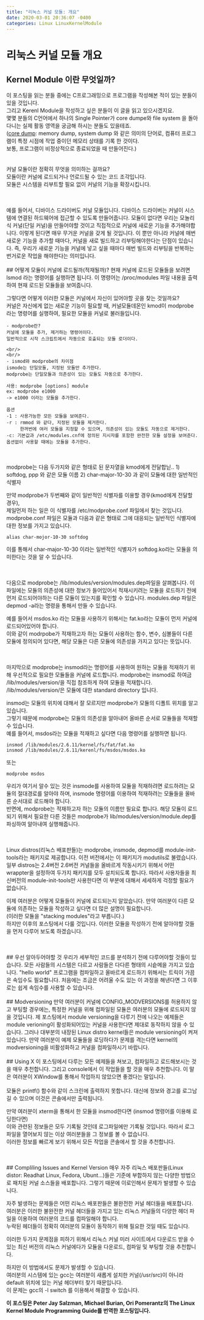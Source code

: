 ```yaml
---
title: "리눅스 커널 모듈: 개요"
date: 2020-03-01 20:36:07 -0400
categories: Linux LinuxKernelModule
---
```

# 리눅스 커널 모듈 개요
## Kernel Module 이란 무엇일까?  
이 포스팅을 읽는 분들 중에는 C프로그래밍으로 프로그램을 작성해본 적이 있는 분들이 있을 것입니다.  
그리고 Kerenl Module을 작성하고 싶은 분들이 이 글을 읽고 있으시겠지요.  
몇몇 분들의 C언어에서 하나의 Single Pointer가 core dumpe와 file system 을 돌아다니는 실제 활동 영역을 궁금해 하시는 분들도 있을테죠.  
([core dump](https://ko.wikipedia.org/wiki/%EC%BD%94%EC%96%B4_%EB%8D%A4%ED%94%84): memory dump, system dump 와 같은 의미의 단어로, 컴퓨터 프로그램이 특정 시점에 작업 중이던 메모리 상태를 기록 한 것이다.  
보통, 프로그램이 비정상적으로 종료되었을 때 만들어진다.)  
<br/>
<br/>
커널 모듈이란 정확히 무엇을 의미하는 걸까요?  
모듈이란 커널에 로드되거나 언로드될 수 있는 코드 조각입니다.  
모듈은 시스템을 리부트할 필요 없이 커널의 기능을 확장시킵니다.  

<br/>
<br/>
예를 들어서, 디바이스 드라이버도 커널 모듈입니다.  
디바이스 드라이버는 커널이 시스템에 연결된 하드웨어에 접근할 수 있도록 만들어줍니다.  
모듈이 없다면 우리는 모놀리식 커널(단일 커널)을 만들어야할 것이고 직접적으로 커널에 새로운 기능을 추가해야합니다.  
이렇게 된다면 매우 무거운 커널을 갖게 될 것입니다.  
이 뿐만 아니라 커널에 매번 새로운 기능을 추가할 때마다, 커널을 새로 빌드하고 리부팅해야한다는 단점이 있습니다.  
즉, 우리가 새로운 기능을 커널에 넣고 싶을 때마다 매번 빌드와 리부팅을 반복하는 번거로운 작업을 해야한다는 의미입니다.  

<br/>
<br/>
## 어떻게 모듈이 커널에 로드될까(적재될까)?  
현재 커널에 로드된 모듈들을 보려면 lsmod 라는 명령어를 실행하면 됩니다.    
이 명령어는 /proc/modules 파일 내용을 출력하여 현재 로드된 모듈들을 보여줍니다.    

그렇다면 어떻게 이러한 모듈은 커널에서 자신이 있어야할 곳을 찾는 것일까요?  
커널은 자신에게 없는 새로운 기능이 필요할 때, 커널모듈데몬인 kmod이 modprobe라는 명령어를 실행하여, 필요한 모듈을 커널로 불러들입니다.    

```
- modprobe란?  
커널에 모듈을 추가, 제거하는 명령어이다.
일반적으로 시작 스크립트에서 자동으로 호출되는 모듈 로더이다.  

<br/>
<br/>
- ismod와 modprobe의 차이점
ismode는 단일모듈, 지정된 모듈만 추가한다.  
modprobe는 단일모듈과 의존성이 있는 모듈도 자동으로 추가한다.  

사용: modprobe [options] module  
ex: modprobe e1000 
-> e1000 이라는 모듈을 추가한다.

옵션  
-1 : 사용가능한 모든 모듈을 보여준다.  
-r : rmmod 와 같다, 지정된 모듈을 제거한다.  
     한꺼번에 여러 모듈을 지정할 수 있으며, 의존성이 있는 모듈도 자동으로 제거한다.  
-c: 기본값과 /etc/modules.cnf에 정의된 지시자를 포함한 완전한 모듈 설정을 보여준다.  
옵션없이 사용할 때에는 모듈을 추가한다.

```
<br/>
<br/>
modprobe는 다음 두가지와 같은 형태로 된 문자열을 kmod에게 전달합닏..
1) softdog, ppp 와 같은 모듈 이름
2) char-major-10-30 과 같이 모듈에 대한 일반적인 식별자

만약 modprobe가 두번째와 같이 일반적인 식별자를 이용할 경우(kmod에게 전달할 경우),  
제일먼저 하는 일은 이 식별자를 /etc/modprobe.conf 파일에서 찾는 것입니다.  
modprobe.conf 파일은 모듈과 다음과 같은 형태로 그에 대응되는 일반적인 식별자에 대한 정보를 가지고 있습니다.  
```
alias char-mojor-10-30 softdog
```

이를 통해서 char-major-10-30 이라는 일반적인 식별자가 softdog.ko라는 모듈을 의미한다는 것을 알 수 있습니다.  

<br/>
<br/>
다음으로 modprobe는 /lib/modules/version/modules.dep파일을 살펴봅니다.  
이 파일에는 모듈의 의존성에 대한 정보가 들어있어서 적재시키려는 모듈을 로드하기 전에 먼저 로드되어야하는 다른 모듈이 있는지를 확인할 수 있습니다.  
modules.dep 파일은 depmod -a라는 명령을 통해서 만들 수 있습니다.  

예를 들어서 msdos.ko 라는 모듈을 사용하기 위해서는 fat.ko라는 모듈이 먼저 커널에 로드되어있어야 합니다.  
이와 같이 modrpobe가 적재하고자 하는 모듈이 사용하는 함수, 변수, 심볼들이 다른 모듈에 정의되어 있다면, 해당 모듈은 다른 모듈에 의존성을 가지고 있다는 뜻입니다.  

<br/>
<br/>
마지막으로 modprobe는 insmod라는 명령어를 사용하여 원하는 모듈을 적재하기 위해 우선적으로 필요한 모듈들을 커널에 로드합니다.  
modprobe는 insmod로 하여금 /lib/modules/version/을 직접 참조하게 하여 모듈을 적재합니다.  
/lib/modules/version/은 모듈에 대한 standard directory 입니다.  

insmod는 모듈의 위치에 대해서 잘 모르지만 modprobe가 모듈의 디폴트 위치를 알고 있습니다.  
그렇기 때문에 modprobe는 모듈의 의존성을 알아내어 올바른 순서로 모듈들을 적재할 수 있습니다.  
예를 들어서, msdos라는 모듈을 적재하고 싶다면 다음 명령어를 실행하면 됩니다.

```
insmod /lib/modules/2.6.11/kernel/fs/fat/fat.ko
insmod /lib/modules/2.6.11/kerenl/fs/msdos/msdos.ko
```
또는
```
modprobe msdos
```

우리가 여기서 알수 있는 것은 insmode를 사용하여 모듈을 적재하려면 로드하려는 모듈의 절대경로를 알아야 하며, insmode 명령어를 이용하여 적재하려는 모듈들을 올바른 순서대로 로드해야 합니다.  
반면에, modprobe는 적재하고자 하는 모듈의 이름만 필요로 합니다. 해당 모듈이 로드되기 위해서 필요한 다른 것들은 modprobe가 lib/modules/version/module.dep를 파싱하여 알아내여 실행해줍니다.

<br/>
<br/>
Linux distros(리눅스 배포판들)는 modprobe, insmode, depmod를 module-init-tools라는 패키지로 제공합니다.  
이전 버전에서는 이 패키지가 modutils로 불렸습니다.  
일부 distros는 2.4버전 2.6버전 커널들을 올바르게 작동시키기 위해서 어떤 wrappter을 설정하여 두가지 패키지를 모두 설치되도록 합니다.  
따라서 사용자들을 최신버전의 module-init-tools만 사용한다면 이 부분에 대해서 세세하게 걱정할 필요가 없습니다.  

이제 여러분은 어떻게 모듈들이 커널에 로드되는지 알았습니다. 만약 여러분이 다른 모듈에 의존하는 모듈을 작성하고 싶다면 더 많은 설명이 필요합니다.  
(이러한 모듈을 "stacking modules"라고 부릅니다.)  
하지만 이후의 포스팅에서 다룰 것입니다. 이러한 모듈을 작성하기 전에 알아야할 것들을 먼저 다루어 보도록 하겠습니다.

<br/>
<br/>
## 우선 알아두어야할 것
우리가 세부적인 코드를 분석하기 전에 다루어야할 것들이 있습니다.  
모든 사람들의 시스템은 다르고 사람들은 다다른 형태의 시슽메을 가지고 있습니다.  
"hello world" 프로그램을 컴파일하고 올바르게 로드하기 위해서는 트릭이 가끔은 속임수도 필요합니다.  
처음에는 조금은 어려울 수도 있는 이 과정을 해낸다면 그 이후로는 쉽게 속임수를 사용할 수 있습니다.

<br/>
<br/>
## Modversioning
만약 여러분이 커널에 CONFIG_MODVERSIONS를 허용하지 않고 부팅할 경우에는, 특정한 커널을 위해 컴파일된 모듈은 여러분의 모듈에 로드되지 않을 것입니다.
제 포스팅에서 module versioning을 다루기 전에 나오는 예제들은 module verioning이 활성화되어있는 커널을 사용한다면 제대로 동작하지 않을 수 있습니다.  
그러나 대부분의 내장된 Linux distro kernel들은 module versioning이 켜져있습니다.  
만약 여러분이 예제 모듈들을 로딩하다가 문제를 격는다면 kernel의 modversioning을 비활성화하고 커널을 컴파일하시기 바랍니다.  

<br/>
<br/>
## Using X
이 포스팅에서 다루는 모든 예제들을 쳐보고, 컴파일하고 로드해보시는 것을 매우 추천합니다.  
그리고 console에서 이 작업들을 할 것을 매우 추천합니다.  
이 말은 여러분이 XWindow를 통해서 작업하지 않았으면 좋겠다는 말입니다.  

<br/>
<br/>
모듈은 printf() 함수와 같이 스크린에 출력하지 못합니다. 
대신에 정보와 경고를 로그남길 수 있으며 이것은 콘솔에서만 출력됩니다.  

만약 여러분이 xterm을 통해서 한 모듈을 insmod한다면 (insmod 명령어를 이용해 로딩한다면)  
이와 관련된 정보들은 모두 기록될 것인데 로그파일에만 기록될 것입니다.  따라서 로그파일을 열어보지 않는 이상 여러분들을 그 정보를 볼 수 없습니다.  
이러한 정보를 빠르게 보기 위해서 모든 작업을 콘솔에서 할 것을 추천합니다.  

<br/>
<br/>
## Compliling Issues and Kernel Version
매우 자주 리눅스 배포판들(Linux distor: Readhat Linux, Fedora, Ubunt...)들은 기준에 부합하지 않는 다양한 방법으로 패치된 커널 소스들을 배포합니다.   
그렇기 때문에 이로인해서 문제가 발생할 수 있습니다.  

자주 발생하는 문제들은 어떤 리눅스 배포판들은 불완전한 커널 헤더들을 배포합니다.  
여러분은 이러한 불완전한 커널 헤더들을 가지고 있는 리눅스 커널들의 다양한 헤더 파일을 이용하여 여러분의 코드를 컴파일해야 합니다.  
누락된 헤더들이 정확히 여러분의 모듈이 동작하기 위해 필요한 것일 때도 있습니다.

이러한 두가지 문제점을 피하기 위해서 리눅스 커널 미러 사이트에서 다운로드 받을 수 있는 최신 버전의 리눅스 커널에다가 모듈을 다운로드, 컴파일 및 부팅할 것을 추천합니다.  

하지만 이 방법에서도 문제가 발생할 수 있습니다.  
여러분의 시스템에 있는 gcc는 여러분이 새롭게 설치한 커널(/usr/src)이 아니라 default 위치에 있는 커널 헤더부터 찾기 때문입니다.   
이 문제는 gcc의 -l switch 를 이용해서 해결할 수 있습니다.  

__이 포스팅은 Peter Jay Salzman, Michael Burian, Ori Pomerantz의 The Linux Kernel Module Programming Guide를 번역한 포스팅입니다.__







